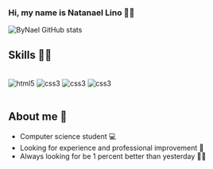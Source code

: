 ### Hi, my name is Natanael Lino ✌🏾

![ByNael GitHub stats](https://github-readme-stats.vercel.app/api?username=bynael&show_icons=true&theme=tokyonight)

## Skills 🐱‍💻
<div style="display: inline_block"><br>
    <img align="center" alt="html5" src="https://img.shields.io/badge/HTML5-E34F26?style=for-the-badge&logo=html5&logoColor=white">
    <img align="center" alt="css3" src="https://img.shields.io/badge/CSS3-1572B6?style=for-the-badge&logo=css3&logoColor=white">
    <img align="center" alt="css3" src="https://img.shields.io/badge/PHP-777BB4?style=for-the-badge&logo=php&logoColor=white">
    <img align="center" alt="css3" src="https://img.shields.io/badge/JavaScript-F7DF1E?style=for-the-badge&logo=javascript&logoColor=black">
</div><br>

## About me 🌊

- Computer science student 💻
- Looking for experience and professional improvement 🐁
- Always looking for be 1 percent better than yesterday 🙏🏾
